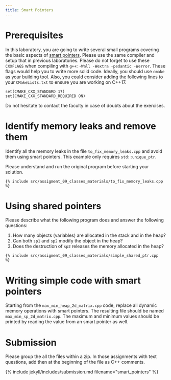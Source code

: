 ```yaml
---
title: Smart Pointers
---
```


# Prerequisites

In this laboratory, you are going to write several small programs covering the
basic aspects of [smart pointers](https://en.cppreference.com/w/cpp/memory).
Please use the same compiler and setup that in previous laboratories. Please do
not forget to use these `CXXFLAGS` when compiling with `g++`: `-Wall -Wextra
-pedantic -Werror`. These flags would help you to write more solid code.
Ideally, you should use `cmake` as your building tool. Also, you could consider
adding the following lines to your `CMakeLists.txt` to ensure you are working on
C++17.

```
set(CMAKE_CXX_STANDARD 17)
set(CMAKE_CXX_STANDARD_REQUIRED ON)
```

Do not hesitate to contact the faculty in case of doubts about the exercises.

# Identify memory leaks and remove them

Identify all the memory leaks in the file `to_fix_memory_leaks.cpp` and
avoid them using smart pointers. This example only requires `std::unique_ptr`.

Please understand and run the original program before starting your solution.

```
{% include src/assigment_09_classes_materials/to_fix_memory_leaks.cpp %}
```

# Using shared pointers

Please describe what the following program does and answer the following questions:

1. How many objects (variables) are allocated in the stack and in the heap?
2. Can both `sp1` and `sp2` modify the object in the heap?
3. Does the destruction of `sp2` releases the memory allocated in the heap?

```
{% include src/assigment_09_classes_materials/simple_shared_ptr.cpp  %}
```

# Writing simple code with smart pointers

Starting from the `max_min_heap_2d_matrix.cpp` code, replace all dynamic memory
operations with smart pointers. The resulting file should be named
`max_min_sp_2d_matrix.cpp`. The maximum and minimum values should be printed by
reading the value from an smart pointer as well.

# Submission

Please group the all the files within a zip. In those assignments with text
questions, add then at the beginning of the file as C++ comments.

{% include jekyll/includes/submission.md filename="smart_pointers" %}

